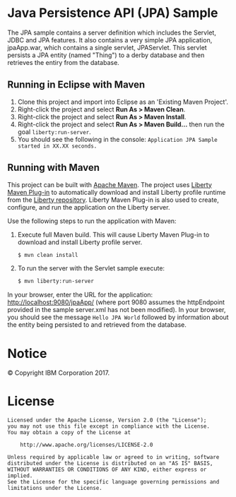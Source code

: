 Java Persistence API (JPA) Sample
==============


The JPA sample contains a server definition which includes the Servlet, JDBC and JPA features. It also contains a very simple JPA application, jpaApp.war, which contains a single servlet, JPAServlet. This servlet persists a JPA entity (named "Thing") to a derby database and then retrieves the entiry from the database.


## Running in Eclipse with Maven

1. Clone this project and import into Eclipse as an 'Existing Maven Project'.
2. Right-click the project and select **Run As > Maven Clean**.
3. Right-click the project and select **Run As > Maven Install**.
4. Right-click the project and select **Run As > Maven Build...** then run the goal `liberty:run-server`.
5. You should see the following in the console: `Application JPA Sample started in XX.XX seconds.`

## Running with Maven

This project can be built with [Apache Maven](http://maven.apache.org/). The project uses [Liberty Maven Plug-in][] to automatically download and install Liberty profile runtime from the [Liberty repository](https://developer.ibm.com/wasdev/downloads/). Liberty Maven Plug-in is also used to create, configure, and run the application on the Liberty server. 

Use the following steps to run the application with Maven:

1. Execute full Maven build. This will cause Liberty Maven Plug-in to download and install Liberty profile server.
    ```bash
    $ mvn clean install
    ```

2. To run the server with the Servlet sample execute:
    ```bash
    $ mvn liberty:run-server
    ```

In your browser, enter the URL for the application: [http://localhost:9080/jpaApp/](http://localhost:9080/jpaApp/) (where port 9080 assumes the httpEndpoint provided in the sample server.xml has not been modified).
In your browser, you should see the message `Hello JPA World` followed by information about the entity being persisted to and retrieved from the database. 

# Notice

© Copyright IBM Corporation 2017.

# License

```text
Licensed under the Apache License, Version 2.0 (the "License");
you may not use this file except in compliance with the License.
You may obtain a copy of the License at

    http://www.apache.org/licenses/LICENSE-2.0

Unless required by applicable law or agreed to in writing, software
distributed under the License is distributed on an "AS IS" BASIS,
WITHOUT WARRANTIES OR CONDITIONS OF ANY KIND, either express or implied.
See the License for the specific language governing permissions and
limitations under the License.
````

[Liberty Maven Plug-in]: https://github.com/WASdev/ci.maven

